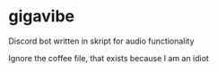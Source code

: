 # gigavibe
Discord bot written in skript for audio functionality

Ignore the coffee file, that exists because I am an idiot
